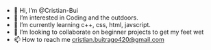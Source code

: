 - 👋 Hi, I’m @Cristian-Bui
- 👀 I’m interested in Coding and the outdoors.
- 🌱 I’m currently learning c++, css, html, javscript.
- 💞️ I’m looking to collaborate on beginner projects to get my feet wet
- 📫 How to reach me cristian.buitrago420@gmail.com

<!---
Cristian-Bui/Cristian-Bui is a ✨ special ✨ repository because its `README.md` (this file) appears on your GitHub profile.
You can click the Preview link to take a look at your changes.
--->
